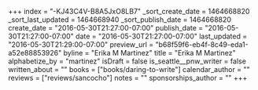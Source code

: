 +++
index = "-KJ43C4V-B8A5JxO8LB7"
_sort_create_date = 1464668820
_sort_last_updated = 1464668940
_sort_publish_date = 1464668820
create_date = "2016-05-30T21:27:00-07:00"
publish_date = "2016-05-30T21:27:00-07:00"
date = "2016-05-30T21:27:00-07:00"
last_updated = "2016-05-30T21:29:00-07:00"
preview_url = "b68f59f6-eb4f-8c49-eda1-a52e88853926"
byline = "Erika M Martinez"
title = "Erika M Martinez"
alphabetize_by = "martinez"
isDraft = false
is_seattle__pnw_writer = false
written_about = ""
books = ["books/daring-to-write"]
calendar_author = ""
reviews = ["reviews/sancocho"]
notes = ""
sponsorships_author = ""
+++
